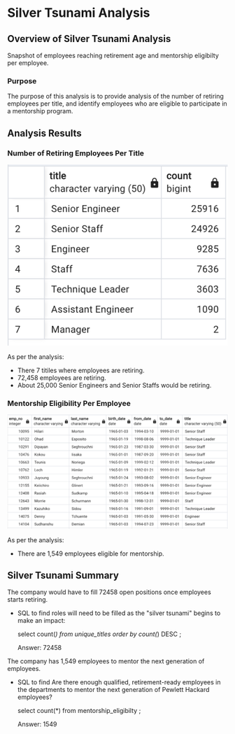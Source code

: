 # Silver Tsunami Analysis

## Overview of Silver Tsunami Analysis
Snapshot of employees reaching retirement age and mentorship eligibilty per employee.

### Purpose
The purpose of this analysis is to provide analysis of the number of retiring employees per title, and identify employees who are eligible to participate in a mentorship program. 

## Analysis Results
### Number of Retiring Employees Per Title
![plot](Resources/Retiring_Employees_Per_Title.png) 

As per the analysis:
- There 7 titiles where employees are retiring. 
- 72,458 employees are retiring.
- About 25,000 Senior Engineers and Senior Staffs would be retiring.

### Mentorship Eligibility Per Employee
![plot](Resources/Mentorship_Eligibility.png) 

As per the analysis:
- There are 1,549 employees eligible for mentorship. 

## Silver Tsunami Summary
The company would have to fill 72458 open positions once employees starts retiring. 
- SQL to find roles will need to be filled as the "silver tsunami" begins to make an impact:

    select count(*) 
    from unique_titles
    order by count(*) DESC
    ;

    Answer: 72458

The company has 1,549 employees to mentor the next generation of employees.

- SQL to find Are there enough qualified, retirement-ready employees in the departments to mentor the next generation of Pewlett Hackard employees?

    select count(*) 
    from mentorship_eligibilty
    ;

    Answer: 1549
